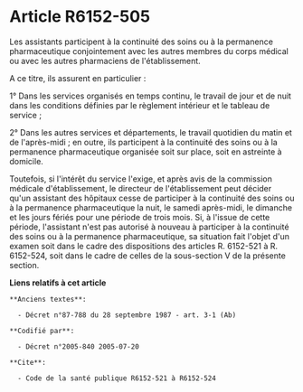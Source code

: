 # Article R6152-505

Les assistants participent à la continuité des soins ou à la permanence pharmaceutique conjointement avec les autres membres
du corps médical ou avec les autres pharmaciens de l'établissement.

A ce titre, ils assurent en particulier :

1° Dans les services organisés en temps continu, le travail de jour et de nuit dans les conditions définies par le règlement
intérieur et le tableau de service ;

2° Dans les autres services et départements, le travail quotidien du matin et de l'après-midi ; en outre, ils participent à
la continuité des soins ou à la permanence pharmaceutique organisée soit sur place, soit en astreinte à domicile.

Toutefois, si l'intérêt du service l'exige, et après avis de la commission médicale d'établissement, le directeur de
l'établissement peut décider qu'un assistant des hôpitaux cesse de participer à la continuité des soins ou à la permanence
pharmaceutique la nuit, le samedi après-midi, le dimanche et les jours fériés pour une période de trois mois. Si, à l'issue
de cette période, l'assistant n'est pas autorisé à nouveau à participer à la continuité des soins ou à la permanence
pharmaceutique, sa situation fait l'objet d'un examen soit dans le cadre des dispositions des articles R. 6152-521 à R.
6152-524, soit dans le cadre de celles de la sous-section V de la présente section.

**Liens relatifs à cet article**

	**Anciens textes**:

	  - Décret n°87-788 du 28 septembre 1987 - art. 3-1 (Ab)

	**Codifié par**:

	  - Décret n°2005-840 2005-07-20

	**Cite**:

	  - Code de la santé publique R6152-521 à R6152-524
